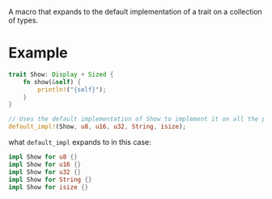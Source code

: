 A macro that expands to the default implementation of a trait on a collection of types.

# Example

```rust
trait Show: Display + Sized {
    fn show(&self) {
        println!("{self}");
    }
}

// Uses the default implementation of Show to implement it on all the provided types.
default_impl!(Show, u8, u16, u32, String, isize);
```

what `default_impl` expands to in this case:
```rust
impl Show for u8 {}
impl Show for u16 {}
impl Show for u32 {}
impl Show for String {}
impl Show for isize {}
```